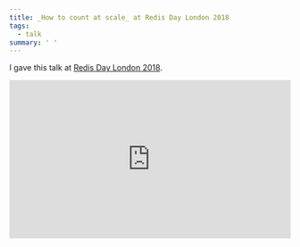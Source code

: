 ```yaml
---
title: _How to count at scale_ at Redis Day London 2018
tags:
  - talk
summary: ' '
---
```


I gave this talk at [Redis Day London 2018](https://redislabs.com/community/redis-day-london-2018/).

<div>
  <div style="position:relative;padding-top:56.25%;">
    <iframe src="https://www.youtube.com/embed/6-ZivNePBz8" frameborder="0" allowfullscreen style="position:absolute;top:0;left:0;width:100%;height:100%;"></iframe>
  </div>
</div>
